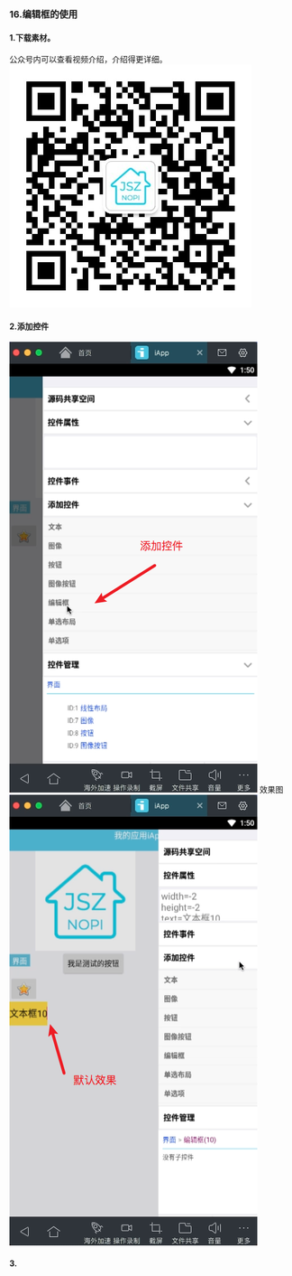 ### 16.编辑框的使用
#### 1.下载素材。
公众号内可以查看视频介绍，介绍得更详细。
![title](https://raw.githubusercontent.com/JSZNopi/JSZImage/master/gitnote/2019/10/30/WXCODE-1572446034519.jpeg)

#### 2.添加控件
![title](https://raw.githubusercontent.com/JSZNopi/JSZImage/master/gitnote/2019/11/25/1-1574685394820.png)
效果图
![title](https://raw.githubusercontent.com/JSZNopi/JSZImage/master/gitnote/2019/11/25/2-1574685424823.png)

#### 3.